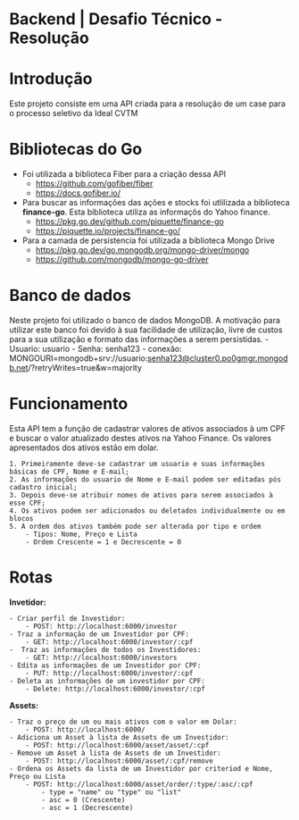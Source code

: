 
# Backend | Desafio Técnico - Resolução

# Introdução
Este projeto consiste em uma API criada para a resolução de um case para o processo seletivo da Ideal CVTM

# Bibliotecas do Go
- Foi utilizada a biblioteca Fiber para a criação dessa API
    - https://github.com/gofiber/fiber
    - https://docs.gofiber.io/
- Para buscar as informações das ações e stocks foi utlilizada a biblioteca **finance-go**. Esta biblioteca utiliza as informaçõs do Yahoo finance.
    - https://pkg.go.dev/github.com/piquette/finance-go
    - https://piquette.io/projects/finance-go/
- Para a camada de persistencia foi utilizada a biblioteca Mongo Drive
    - https://pkg.go.dev/go.mongodb.org/mongo-driver/mongo
    - https://github.com/mongodb/mongo-go-driver

# Banco de dados
Neste projeto foi utilizado o banco de dados MongoDB. A motivação para utilizar este banco foi devido à sua facilidade de utilização, livre de custos para a sua utilização e formato das informações a serem persistidas.
    - Usuario: usuario
	- Senha: senha123
    - conexão: MONGOURI=mongodb+srv://usuario:senha123@cluster0.po0gmgr.mongodb.net/?retryWrites=true&w=majority
 
# Funcionamento
Esta API tem a função de cadastrar valores de ativos associados à um CPF e buscar o valor atualizado destes ativos na Yahoo Finance.
Os valores apresentados dos ativos estão em dolar.

    1. Primeiramente deve-se cadastrar um usuario e suas informações básicas de CPF, Nome e E-mail;
    2. As informações do usuario de Nome e E-mail podem ser editadas pós cadastro inicial;
    3. Depois deve-se atribuir nomes de ativos para serem associados à esse CPF;
    4. Os ativos podem ser adicionados ou deletados individualmente ou em blocos
    5. A ordem dos ativos também pode ser alterada por tipo e ordem
        - Tipos: Nome, Preço e Lista
        - Ordem Crescente = 1 e Decrescente = 0

# Rotas
**Invetidor:**

	- Criar perfil de Investidor:
        - POST: http://localhost:6000/investor
	- Traz a informação de um Investidor por CPF:
        - GET: http://localhost:6000/investor/:cpf
	-  Traz as informações de todos os Investidores:
        - GET: http://localhost:6000/investors
	- Edita as informações de um Investidor por CPF:
        - PUT: http://localhost:6000/investor/:cpf
	- Deleta as informações de um investidor por CPF:
        - Delete: http://localhost:6000/investor/:cpf

**Assets:**

    - Traz o preço de um ou mais ativos com o valor em Dolar:
        - POST: http://localhost:6000/
	- Adiciona um Asset à lista de Assets de um Investidor:
	    - POST: http://localhost:6000/asset/asset/:cpf
	- Remove um Asset à lista de Assets de um Investidor:
	    - POST: http://localhost:6000/asset/:cpf/remove
	- Ordena os Assets da lista de um Investidor por criteriod e Nome, Preço ou Lista 
	    - POST: http://localhost:6000/asset/order/:type/:asc/:cpf
            - type = "name" ou "type" ou "list"
            - asc = 0 (Crescente)
            - asc = 1 (Decrescente)

